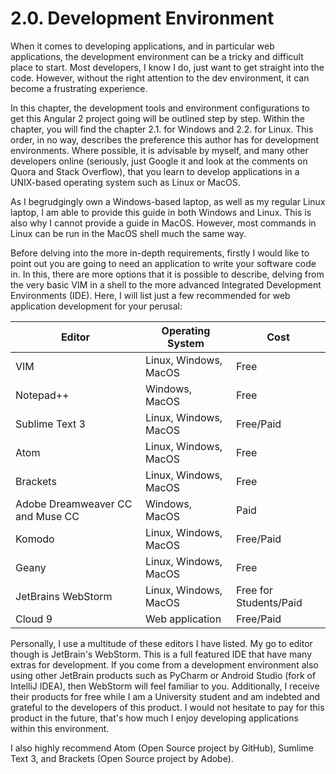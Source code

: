 # 2.0. Development Environment

When it comes to developing applications, and in particular web applications, the development environment can be a tricky and difficult place to start. Most developers, I know I do, just want to get straight into the code. However, without the right attention to the dev environment, it can become a frustrating experience. 

In this chapter, the development tools and environment configurations to get this Angular 2 project going will be outlined step by step. Within the chapter, you will find the chapter 2.1. for Windows and 2.2. for Linux. This order, in no way, describes the preference this author has for development environments. Where possible, it is advisable by myself, and many other developers online (seriously, just Google it and look at the comments on Quora and Stack Overflow), that you learn to develop applications in a UNIX-based operating system such as Linux or MacOS. 

As I begrudgingly own a Windows-based laptop, as well as my regular Linux laptop, I am able to provide this guide in both Windows and Linux. This is also why I cannot provide a guide in MacOS. However, most commands in Linux can be run in the MacOS shell much the same way. 

Before delving into the more in-depth requirements, firstly I would like to point out you are going to need an application to write your software code in. In this, there are more options that it is possible to describe, delving from the very basic VIM in a shell to the more advanced Integrated Development Environments (IDE). Here, I will list just a few recommended for web application development for your perusal:



| Editor                           | Operating System      | Cost                   |
| -------------------------------- | --------------------- | ---------------------- |
| VIM                              | Linux, Windows, MacOS | Free                   |
| Notepad++                        | Windows, MacOS        | Free                   |
| Sublime Text 3                   | Linux, Windows, MacOS | Free/Paid              |
| Atom                             | Linux, Windows, MacOS | Free                   |
| Brackets                         | Linux, Windows, MacOS | Free                   |
| Adobe Dreamweaver CC and Muse CC | Windows, MacOS        | Paid                   |
| Komodo                           | Linux, Windows, MacOS | Free/Paid              |
| Geany                            | Linux, Windows, MacOS | Free                   |
| JetBrains WebStorm               | Linux, Windows, MacOS | Free for Students/Paid |
| Cloud 9                          | Web application       | Free/Paid              |



Personally, I use a multitude of these editors I have listed. My go to editor though is JetBrain's WebStorm. This is a full featured IDE that have many extras for development. If you come from a development environment also using other JetBrain products such as PyCharm or Android Studio (fork of IntelliJ IDEA), then WebStorm will feel familiar to you. Additionally, I receive their products for free while I am a University student and am indebted and grateful to the developers of this product. I would not hesitate to pay for this product in the future, that's how much I enjoy developing applications within this environment. 

I also highly recommend Atom (Open Source project by GitHub), Sumlime Text 3, and Brackets (Open Source project by Adobe). 
